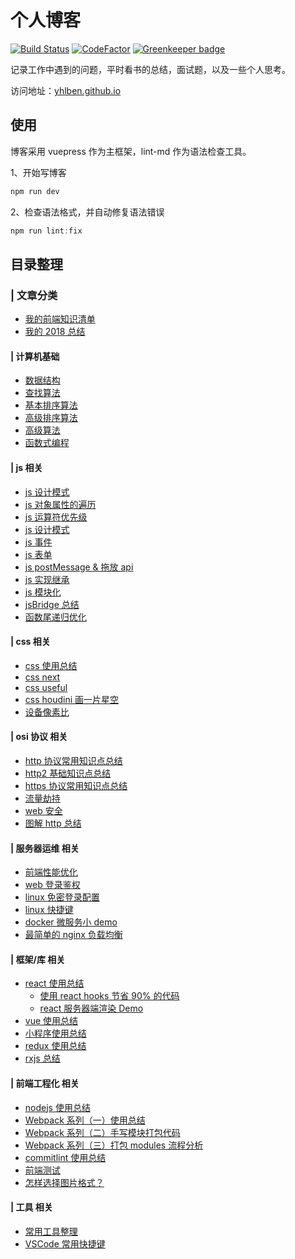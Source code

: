 # 个人博客

[![Build Status](https://www.travis-ci.org/yhlben/blog.svg?branch=master)](https://www.travis-ci.org/yhlben/blog)
[![CodeFactor](https://www.codefactor.io/repository/github/yhlben/blog/badge)](https://www.codefactor.io/repository/github/yhlben/blog) [![Greenkeeper badge](https://badges.greenkeeper.io/yhlben/blog.svg)](https://greenkeeper.io/)

记录工作中遇到的问题，平时看书的总结，面试题，以及一些个人思考。

访问地址：[yhlben.github.io](https://yhlben.github.io/)

## 使用

博客采用 vuepress 作为主框架，lint-md 作为语法检查工具。

1、开始写博客

```js
npm run dev
```

2、检查语法格式，并自动修复语法错误

```js
npm run lint:fix
```

## 目录整理

### | 文章分类

- [我的前端知识清单](https://yhlben.github.io/blog/frontend.html)
- [我的 2018 总结](https://yhlben.github.io/blog/2018.html)

#### | 计算机基础

- [数据结构](https://yhlben.github.io/blog/base-structure.html)
- [查找算法](https://yhlben.github.io/blog/base-structure-base-select.html)
- [基本排序算法](https://yhlben.github.io/blog/base-structure-base-sort.html)
- [高级排序算法](https://yhlben.github.io/blog/base-structure-senior-sort.html)
- [高级算法](https://yhlben.github.io/blog/base-structure-high-algorithm.html)
- [函数式编程](https://yhlben.github.io/blog/base-functional.html)

#### | js 相关

- [js 设计模式](https://yhlben.github.io/blog/js-design-pattern.html)
- [js 对象属性的遍历](https://yhlben.github.io/blog/js-object-ergodic.html)
- [js 运算符优先级](https://yhlben.github.io/blog/js-operator-priority.html)
- [js 设计模式](https://yhlben.github.io/blog/js-design-pattern.html)
- [js 事件](https://yhlben.github.io/blog/js-event.html)
- [js 表单](https://yhlben.github.io/blog/js-form.html)
- [js postMessage & 拖放 api](https://yhlben.github.io/blog/js-html5-program.html)
- [js 实现继承](https://yhlben.github.io/blog/js-inherit.html)
- [js 模块化](https://yhlben.github.io/blog/js-module.html)
- [jsBridge 总结](https://yhlben.github.io/blog/js-jsBridge.html)
- [函数尾递归优化](https://yhlben.github.io/blog/js-recursion.html)

#### | css 相关

- [css 使用总结](https://yhlben.github.io/blog/css.html)
- [css next](https://yhlben.github.io/blog/css-next.html)
- [css useful](https://yhlben.github.io/blog/css-useful.html)
- [css houdini 画一片星空](https://yhlben.github.io/blog/css-houdini-star.html)
- [设备像素比](https://yhlben.github.io/blog/css-devicePixelRatio.html)

#### | osi 协议 相关

- [http 协议常用知识点总结](https://yhlben.github.io/blog/osi-http.html)
- [http2 基础知识点总结](https://yhlben.github.io/blog/osi-http2.html)
- [https 协议常用知识点总结](https://yhlben.github.io/blog/osi-https.html)
- [流量劫持](https://yhlben.github.io/blog/osi-hijack.html)
- [web 安全](https://yhlben.github.io/blog/osi-web-security.html)
- [图解 http 总结](https://yhlben.github.io/blog/osi-http-graph.html)

#### | 服务器运维 相关

- [前端性能优化](https://yhlben.github.io/blog/operation-performance.html)
- [web 登录鉴权](https://yhlben.github.io/blog/operation-web-login.html)
- [linux 免密登录配置](https://yhlben.github.io/blog/operation-linux-login.html)
- [linux 快捷键](https://yhlben.github.io/blog/operation-linux.html)
- [docker 微服务小 demo](https://yhlben.github.io/blog/operation-docker-micro-service.html)
- [最简单的 nginx 负载均衡](https://yhlben.github.io/blog/operation-nginx-load-balancing.html)

#### | 框架/库 相关

- [react 使用总结](https://yhlben.github.io/blog/library-react.html)
  - [使用 react hooks 节省 90% 的代码](https://yhlben.github.io/blog/library-react-hooks.html)
  - [react 服务器端渲染 Demo](https://yhlben.github.io/blog/library-react-ssr.html)
- [vue 使用总结](https://yhlben.github.io/blog/library-vue.html)
- [小程序使用总结](https://yhlben.github.io/blog/library-miniProgram.html)
- [redux 使用总结](https://yhlben.github.io/blog/library-redux.html)
- [rxjs 总结](https://yhlben.github.io/blog/library-rxjs.html)

#### | 前端工程化 相关

- [nodejs 使用总结](https://yhlben.github.io/blog/project-node.html)
- [Webpack 系列（一）使用总结](https://yhlben.github.io/blog/project-webpack.html)
- [Webpack 系列（二）手写模块打包代码](https://yhlben.github.io/blog/project-webpack-flow.html)
- [Webpack 系列（三）打包 modules 流程分析](https://yhlben.github.io/blog/project-webpack-entry.html)
- [commitlint 使用总结](https://yhlben.github.io/blog/project-commitlint.html)
- [前端测试](https://yhlben.github.io/blog/project-test.html)
- [怎样选择图片格式？](https://yhlben.github.io/blog/project-image.html)

#### | 工具 相关

- [常用工具整理](https://yhlben.github.io/blog/other-tools.html)
- [VSCode 常用快捷键](https://yhlben.github.io/blog/other-vscode.html)
